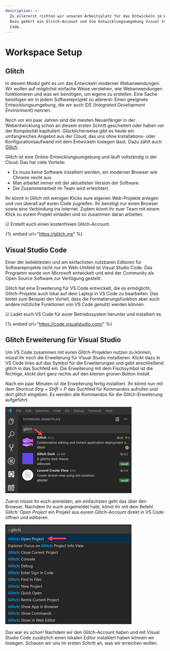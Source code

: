 ```yaml
---
description: >-
  Zu allererst richten wir unseren Arbeitsplatz für das Entwickeln im Web ein.
  Dazu gehört ein Glitch-Account und die Entwicklungsumgebung Visual Studio
  Code.
---
```


# Workspace Setup

## Glitch

In diesem Modul geht es um das Entwickeln moderner Webanwendungen. Wir wollen auf möglichst einfache Weise verstehen, wie Webanwendungen funktionieren und was wir benötigen, um eigene zu erstellen. Eine Sache benötigen wir in jedem Softwareprojekt zu allererst: Einen geeignete Entwicklungsumgebung, die wir auch IDE \(_Integrated Development Environment_\) nennen.

Noch vor ein paar Jahren sind die meisten Neuanfänger in der Webentwicklung schon an diesem ersten Schritt gescheitert oder haben vor der Komplexität kapituliert. Glücklicherweise gibt es heute ein umfangreiches Angebot aus der Cloud, das uns ohne Installations- oder Konfigurationsaufwand mit dem Entwickeln loslegen lässt. Dazu zählt auch [Glitch](https://glitch.me/).

Glitch ist eine Online-Entwicklungsumgebung und läuft vollständig in der Cloud. Das hat viele Vorteile:

* Es muss keine Software installiert werden, ein moderner Browser wie Chrome reicht aus.
* Man arbeitet immer mit der aktuellsten Version der Software.
* Die Zusammenarbeit im Team wird erleichtert.

Ihr könnt in Glitch mit wenigen Klicks eure eigenen Web-Projekte anlegen und von überall auf euren Code zugreifen. Ihr benötigt nur einen Browser sowie eine Verbindung ins Internet. Zudem könnt ihr euer Team mit einem Klick zu eurem Projekt einladen und so zusammen daran arbeiten.

☑ Erstellt euch einen kostenfreien Glitch-Account.

{% embed url="https://glitch.me" %}

## Visual Studio Code

Einer der beliebtesten und am einfachsten nutzbaren Editoren für Softwareprojekte nicht nur im Web-Umfeld ist Visual Studio Code. Das Programm wurde von Microsoft entwickelt und wird der Community als Open Source Software zur Verfügung gestellt.

Glitch hat eine Erweiterung für VS Code entwickelt, die es ermöglicht, Glitch-Projekte auch lokal auf dem Laptop in VS Code zu bearbeiten. Das bietet zum Beispiel den Vorteil, dass die Formatierungsfunktion aber auch andere nützliche Funktionen von VS Code genutzt werden können.

☑ Ladet euch VS Code für eurer Betriebssystem herunter und installiert es.

{% embed url="https://code.visualstudio.com/" %}

## Glitch Erweiterung für Visual Studio

Um VS Code zusammen mit euren Glitch-Projekten nutzen zu können, müsst ihr noch die Erweiterung für Visual Studio installieren. Klickt dazu in VS Code links auf das Symbol für die Erweiterungen und gebt anschließend _glitch_ in das Suchfeld ein. Die Erweiterung mit dem Fischsymbol ist die Richtige, klickt dort ganz rechts auf den kleinen grünen Button _Install_.

Nach ein paar Minuten ist die Erweiterung fertig installiert. Ihr könnt nun mit dem Shortcut _Strg + Shift + P_  das Suchfeld für Kommandos aufrufen und dort _glitch_ eingeben. Es werden alle Kommandos für die Glitch-Erweiterung aufgeführt. 

![](../.gitbook/assets/image%20%2843%29.png)

Zuerst müsst ihr euch anmelden, am einfachsten geht das über den Browser. Nachdem ihr euch angemeldet habt, könnt ihr mit dem Befehl _Glitch: Open Project_ ein Projekt aus eurem Glitch-Account direkt in VS Code öffnen und editieren.

![](../.gitbook/assets/image%20%2848%29.png)

Das war es schon! Nachdem wir den Glitch-Account haben und mit Visual Studio Code zusätzlich einen lokalen Editor installiert haben können wir loslegen. Schauen wir uns im ersten Schritt an, was wir erreichen wollen.

